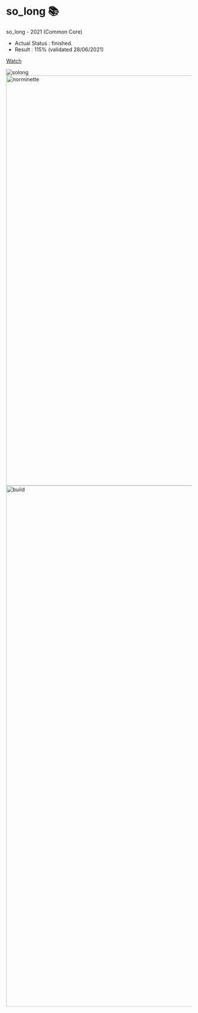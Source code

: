 # so_long 📚

so_long - 2021 (Common Core)

- Actual Status : finished.
- Result : 115% (validated 28/06/2021)

[Watch](https://youtu.be/p_0lctBERok)

![solong](https://github.com/malatinipro/so_long/assets/77189438/8351ca26-9c79-4b3e-8067-b143a32730cc)
<img width="1113" alt="norminette" src="https://github.com/malatinipro/so_long/assets/77189438/1dfa4b2e-e6a9-4310-8a28-6217e3c0aaec">
<img width="1414" alt="build" src="https://github.com/malatinipro/so_long/assets/77189438/aafc44fa-6141-4115-8416-c25c89fad043">
